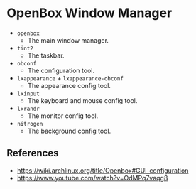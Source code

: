 # OpenBox Window Manager

- `openbox`
  - The main window manager.
- `tint2`
  - The taskbar.
- `obconf`
  - The configuration tool.
- `lxappearance` + `lxappearance-obconf`
  - The appearance config tool.
- `lxinput`
  - The keyboard and mouse config tool.
- `lxrandr`
  - The monitor config tool.
- `nitrogen`
  - The background config tool.


## References
- https://wiki.archlinux.org/title/Openbox#GUI_configuration
- https://www.youtube.com/watch?v=OdMPq7vaqg8
